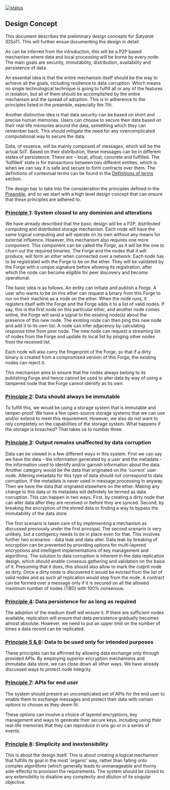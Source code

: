 [![status](https://img.shields.io/badge/status-Open-blue?style=for-the-badge&logo=appveyor)](https://img.shields.io/badge/status-Open-blue)

## Design Concept

This document describes the preliminary design concepts for *Satyarat* (DSoT). This will further ensue documenting the design in detail.

As can be inferred from the introduction, this will be a P2P based mechanism where data and local processing will be borne by every node. The main goals are security, immutability, distribution, availability and persistence of data.

An essential idea is that the entire mechanism itself should be the way to achieve all the goals, including resilience to data corruption. Which means no single technological technique is going to fulfill all or any of the features in isolation, but all of them should be accomplished by the entire mechanism and the spread of adoption. This is in adherence to the principles listed in the preamble, especially the 7th.

Another distinctive idea is that data security can be based on short and precise human memories. Users can choose to secure their data based on their real-life memories around the data, something which they can remember back. This should mitigate the need for any overcomplicated computational way to secure the data.

Data, of essence, will be mainly composed of messages, which will be the actual SoT. Based on their distribution, these messages can be in different states of persistence. These are – local, afloat, concrete and fulfilled. The ‘fulfilled’ state is for transactions between two different entities, which is when we can say it is safe and secure to form contracts over them. The definitions of contextual terms can be found in the [Definitions of terms][dot] section.

The design has to take into the consideration the principles defined in the [Preamble][preamble], and so we start with a high level design concept that can ensure that these principles are adhered to.

### **<ins>Principle 1</ins>**: System closed to any dominion and alterations

We have already described that the basic design will be a P2P, distributed computing and distributed storage mechanism. Each node will have the same logical computing and will operate on its own without any means for external influence. However, this mechanism also requires one more component. This component can be called the *Forge*, as it will be the one to churn out the required binaries. The Forge and the nodes that it will produce, will form an *ether* when connected over a network. Each node has to be registrated with the Forge to be on the ether. They will be validated by the Forge with a unique signature before allowing its registration, after which the node can become eligible for peer discovery and become operational.

The basic idea is as follows. An entity can initiate and publish a Forge. A user who wants to be on this ether can request a binary from this Forge to run on their machine as a node on the ether. When the node runs, it registers itself with the Forge and the Forge adds it to a list of valid nodes. If say, this is the first node on this particular ether, and another node comes online, the Forge will send a signal to the existing node(s) about the presence of this new node. The existing node can then ping this new node and add it to its own list. A node can infer adjacency by calculating response time from peer node. The new node can request a streaming list of nodes from the Forge and update its local list by pinging other nodes from the received list.

Each node will also carry the fingerprint of the Forge, so that if a dirty binary is created from a compromised version of this Forge, the existing nodes can reject it.

This mechanism aims to ensure that the nodes always belong to its publishing Forge and hence cannot be used to alter data by way of using a tampered node that the Forge cannot identify as its own.

### **<ins>Principle 2</ins>**: Data should always be immutable

To fulfill this, we would be using a storage system that is immutable and tamper-proof. We have a few open-source storage systems that we can use and/or extend to meet this requirement. However, we also do not want to rely completely on the capabilities of the storage system. What happens if the storage is breached? That takes us to number three.

### **<ins>Principle 3</ins>**: Output remains unaffected by data corruption

Data can be viewed in a few different ways in this system. First we can say we have the data - the information generated by a user and the metadata - the information used to identify and/or garnish information about the data. Another category would be the data that originated on the 'current' user node. Altering metadata for this type of data should not correspond to data corruption, if the metadata is never used in message processing in anyway. Then we have the data that orignated elsewhere on the ether. Making any change to this data or its metadata will definitely be termed as data corruption. This can happen in two ways. First, by creating a dirty node that can alter data after they are received or before they are synced. Second, by breaking the encryption of the stored data or finding a way to bypass the immutability of the data store.

The first scenario is taken care of by implementing a mechanism as discussed previously under the first principal. The second scenario is very unlikely, but a contigency needs to be in place even for that. This involves further two scenarios - data leak and data alter. Data leak by breaking of encryption can be prevented by providing options for multi-layered encryptions and intelligent implementations of key management and algorithms. The solution to data corruption is inherent in the data replication design, which should enable consesus gathering and validation on the basis of it. Presuming that it does, this should also allow to mark the culprit node as dirty. Once a dirty node is discovered it would be evicted from the list of valid nodes and as such all replication would stop from the node. A contract can be formed over a message only if it is secured on all the allowed maximum number of nodes (TBD) with 100% consensus.

### **<ins>Principle 4</ins>**: Data persistence for as long as required

The adoption of the medium itself will ensure it. If there are sufficient nodes available, replication will ensure that data persistence gradually becomes almost absolute. However, we need to put an upper limit on the number of times a data record can be replicated.

### **<ins>Principle 5 & 6</ins>**: Data to be used only for intended purposes

These principles can be affirmed by allowing data exchange only through provided APIs. By employing superior encryption mechanisms and immutabe data store, we can close down all other ways. We have already discussed ways to protect node integrity.

### **<ins>Principle 7</ins>**: APIs for end user

The system should present an uncomplicated set of APIs for the end user to enable them to exchange messages and protect their data with certain options to choose as they deem fit.

These options can involve a choice of layered encryptions, key management and ways to generate their secure keys, including using their real-life memories that they can reproduce in one go or in a series of events.

### **<ins>Principle 8</ins>**: Simplicity and inextensibility

This is about the design itself. This is about creating a logical mechanism that fulfills its goal in the most 'organic' way, rather than falling onto complex algorithms (which generally leads to unmanageable and thorny side-effects) to provision the requirements. The system should be closed to any extensibility to disallow any complexity and dilution of its singular objective.

[preamble]: Preamble.md
[dot]: Definition-of-Terms.md
